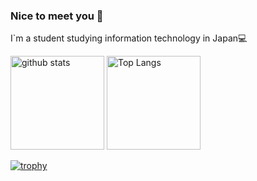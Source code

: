 ### Nice to meet you 👋
I`m a student studying information technology in Japan💻

<p align="left">
  <img alt="github stats" height="150px" src="https://github-readme-stats.vercel.app/api?username=ksr03&theme=cobalt&show_icons=ture" />
  <img alt="Top Langs" height="150px" src="https://github-readme-stats.vercel.app/api/top-langs/?username=ksr03&layout=compact&show_icons=true&theme=cobalt" />
</p>

[![trophy](https://github-profile-trophy.vercel.app/?username=ksr03&theme=dracula)](https://github.com/ryo-ma/github-profile-trophy)
<!--
**ksr03/ksr03** is a ✨ _special_ ✨ repository because its `README.md` (this file) appears on your GitHub profile.

Here are some ideas to get you started:

- 🔭 I’m currently working on ...
- 🌱 I’m currently learning ...
- 👯 I’m looking to collaborate on ...
- 🤔 I’m looking for help with ...
- 💬 Ask me about ...
- 📫 How to reach me: ...
- 😄 Pronouns: ...
- ⚡ Fun fact: ...
-->
